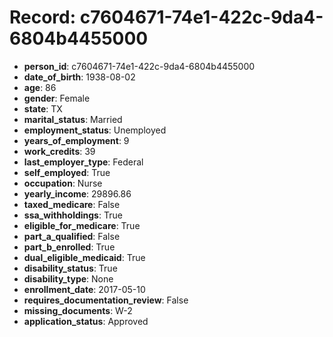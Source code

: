 # Record: c7604671-74e1-422c-9da4-6804b4455000

- **person_id**: c7604671-74e1-422c-9da4-6804b4455000
- **date_of_birth**: 1938-08-02
- **age**: 86
- **gender**: Female
- **state**: TX
- **marital_status**: Married
- **employment_status**: Unemployed
- **years_of_employment**: 9
- **work_credits**: 39
- **last_employer_type**: Federal
- **self_employed**: True
- **occupation**: Nurse
- **yearly_income**: 29896.86
- **taxed_medicare**: False
- **ssa_withholdings**: True
- **eligible_for_medicare**: True
- **part_a_qualified**: False
- **part_b_enrolled**: True
- **dual_eligible_medicaid**: True
- **disability_status**: True
- **disability_type**: None
- **enrollment_date**: 2017-05-10
- **requires_documentation_review**: False
- **missing_documents**: W-2
- **application_status**: Approved